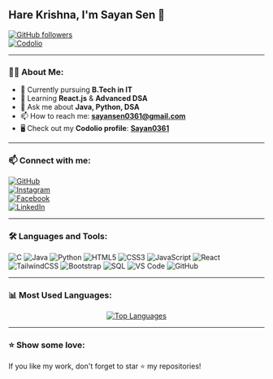 ## Hare Krishna, I'm **Sayan Sen** 👋

[![GitHub followers](https://img.shields.io/github/followers/Sayan0361?label=Follow&style=social)](https://github.com/Sayan0361)  
[![Codolio](https://img.shields.io/badge/Codolio-Profile-blue?style=flat&logo=github)](https://codolio.com/profile/Sayan0361)

---

### 👨‍💻 **About Me**:
- 🔭 Currently pursuing **B.Tech in IT**
- 🌱 Learning **React.js** & **Advanced DSA**
- 💬 Ask me about **Java, Python, DSA**
- 📫 How to reach me: [**sayansen0361@gmail.com**](mailto:sayansen0361@gmail.com)
- 🖥️ Check out my **Codolio profile**: [**Sayan0361**](https://codolio.com/profile/Sayan0361)
  
---

### 📫 **Connect with me**:

[![GitHub](https://img.shields.io/badge/GitHub-181717?style=flat&logo=github)](https://github.com/Sayan0361)  
[![Instagram](https://img.shields.io/badge/Instagram-E4405F?style=flat&logo=instagram&logoColor=white)](https://www.instagram.com/sayan_sen007/)  
[![Facebook](https://img.shields.io/badge/Facebook-1877F2?style=flat&logo=facebook&logoColor=white)](https://m.facebook.com/profile.php?id=100040647903469)  
[![LinkedIn](https://img.shields.io/badge/LinkedIn-0A66C2?style=flat&logo=linkedin&logoColor=white)](https://www.linkedin.com/in/sayan-sen-38b198255)

---

### 🛠️ **Languages and Tools**:
![C](https://img.shields.io/badge/-C-A8B9CC?logo=c)
![Java](https://img.shields.io/badge/-Java-007396?logo=java)
![Python](https://img.shields.io/badge/-Python-3776AB?logo=python)
![HTML5](https://img.shields.io/badge/-HTML5-E34F26?logo=html5)
![CSS3](https://img.shields.io/badge/-CSS3-1572B6?logo=css3)
![JavaScript](https://img.shields.io/badge/-JavaScript-F7DF1E?logo=javascript)
![React](https://img.shields.io/badge/-React-61DAFB?logo=react)
![TailwindCSS](https://img.shields.io/badge/-TailwindCSS-38B2AC?logo=tailwind-css)
![Bootstrap](https://img.shields.io/badge/-Bootstrap-7952B3?logo=bootstrap)
![SQL](https://img.shields.io/badge/-SQL-4479A1?logo=mysql)
![VS Code](https://img.shields.io/badge/-VS_Code-007ACC?logo=visual-studio-code)
![GitHub](https://img.shields.io/badge/-GitHub-181717?logo=github)

---

### 📊 **Most Used Languages**:

<p align="center">
  <a href="https://github.com/Sayan0361">
    <img src="https://github-readme-stats.vercel.app/api/top-langs/?username=Sayan0361&layout=compact&theme=radical&hide_border=true&title_color=FF6D00&hide=jupyter%20notebook" alt="Top Languages" />
  </a>
</p>

---

### ⭐ **Show some love**:
If you like my work, don't forget to star ⭐ my repositories!
